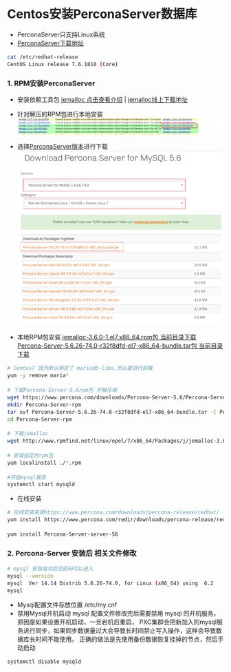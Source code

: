 # Centos安装PerconaServer数据库
- PerconaServer只支持Linux系统
- [PerconaServer下载地址](https://www.percona.com/downloads/)
```bash
cat /etc/redhat-release
CentOS Linux release 7.6.1810 (Core) 
```

### 1. RPM安装PerconaServer
- 安装依赖工具包 [jemalloc 点击查看介绍](https://blog.csdn.net/weixin_41772366/article/details/82717671) | [jemalloc线上下载地址](http://www.rpmfind.net/linux/rpm2html/search.php?query=jemalloc&submit=Search+...&system=&arch=)
-  针对解压的RPM包进行本地安装
![Mysql](./images/2.1-1.png)
- 选择[PerconaServer版本](https://www.percona.com/downloads/Percona-Server-5.6/LATEST/)进行下载
![Mysql](./images/2.1-2.png)


-  本地RPM包安装
  [jemalloc-3.6.0-1.el7.x86_64.rpm包 当前目录下载](./source/jemalloc-3.6.0-1.el7.x86_64.rpm)
  [Percona-Server-5.6.26-74.0-r32f8dfd-el7-x86_64-bundle.tar包 当前目录下载](./source/Percona-Server-5.6.26-74.0-r32f8dfd-el7-x86_64-bundle.tar)
```bash
# Centos7 因为默认绑定了 mariadb-libs,所以要进行卸载
yum -y remove maria*

# 下载Percona-Server-5.6rpm包 并解压缩
wget https://www.percona.com/downloads/Percona-Server-5.6/Percona-Server-5.6.26-74.0/binary/redhat/7/x86_64/Percona-Server-5.6.26-74.0-r32f8dfd-el7-x86_64-bundle.tar
mkdir Percona-Server-rpm
tar xvf Percona-Server-5.6.26-74.0-r32f8dfd-el7-x86_64-bundle.tar -C Percona-Server-rpm
cd Percona-Server-rpm

# 下载jemalloc
wget http://www.rpmfind.net/linux/epel/7/x86_64/Packages/j/jemalloc-3.6.0-1.el7.x86_64.rpm

# 安装指定的rpm包
yum localinstall ./*.rpm

#开启mysql服务
systemctl start mysqld
```

- 在线安装
```bash
# 在线安装来源https://www.percona.com/downloads/percona-release/redhat/
yum install https://www.percona.com/redir/downloads/percona-release/redhat/0.1-3/percona-release-0.1-3.noarch.rpm

yum install Percona-Server-server-56
```

### 2. Percona-Server 安装后 相关文件修改
```bash
# mysql 安装成功后空密码可以进入
mysql --version
mysql  Ver 14.14 Distrib 5.6.26-74.0, for Linux (x86_64) using  6.2
mysql
```
- Mysql配置文件存放位置 /etc/my.cnf
- 禁用Mysql开机启动
mysql 配置文件修改完后需要禁用 mysql 的开机服务，原因是如果设置开机启动，一旦宕机后重启，
PXC集群会把新加入的mysql服务进行同步，如果同步数据量过大会导致长时间禁止写入操作，这样会导致数据库长时间不能使用。
正确的做法是先使用备份数据恢复挂掉的节点，然后手动启动
```bash
systemctl disable mysqld
```